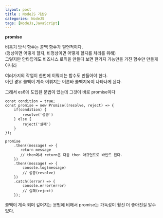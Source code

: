 ```yaml
---
layout: post
title : NodeJS 기초9
categories: NodeJS
tags: [NodeJs,JavaScript]
---
```


**promise**

비동기 방식 함수는 콜백 함수가 필연적이다.  
(정상이면 어떻게 할지, 비정상이면 어떻게 할지를 처리를 위해)   
그렇지만 안타깝게도 비즈니스 로직을 만들다 보면 한가지 기능만을 가진 함수만 만들게 아니라   

여러가지의 작업이 한번에 이뤄지는 함수도 만들어야 한다.   
이런 경우 콜백이 계속 이뤄지는 이른바 콜백지옥이 나타나게 된다.  

그래서 es6에 도입된 문법이 있는데 그것이 바로 promise이다   

<!--- 

[//]: #  (ECMA2017에 추가된 문법이다.)    
[//]: #  (async는 프로미스 기반이며 프로미스 가독성을 좋아진 느낌이다.)    
[//]: #  (await는 async가 붙어진 내부에서만 사용 가능하다)   
[//]: #  (async func<> => { )    
[//]: #  (try {)    
[//]: #  (const user = await Users.findOne<zero>;)    
[//]: #  (const updateUser = await Users.update<zero, nero>)    
[//]: #  (const removeUser = await Users.remove<zero, nero>)    
[//]: #  (console.log<다 찾았니>)    
[//]: #  (} catch <err> { )    
[//]: #  (console.err<err>)    
[//]: #  (})    
[//]: #  (})    

-->

[//]: <> (비동기 작업 IF + catch )

    const condition = true;
    const promise = new Promise((resolve, reject) => {
        if(condition) {
            resolve('성공')
        } else {
            reject('실패')
        }
    });

    promise
        .then((message) => {
           return message 
           // then에서 return은 다음 then 아규먼트로 바인드 된다.
        })
        .then((message) => {
            console.log(message) 
            // 성공(resolve)
        })
        .catch((error) => {
            console.error(error) 
            // 실패(reject)
        });


콜백이 계속 되며 깊어지는 문법에 비해서 promise는 가독성이 훨신 더 좋아진걸 알수 있다.